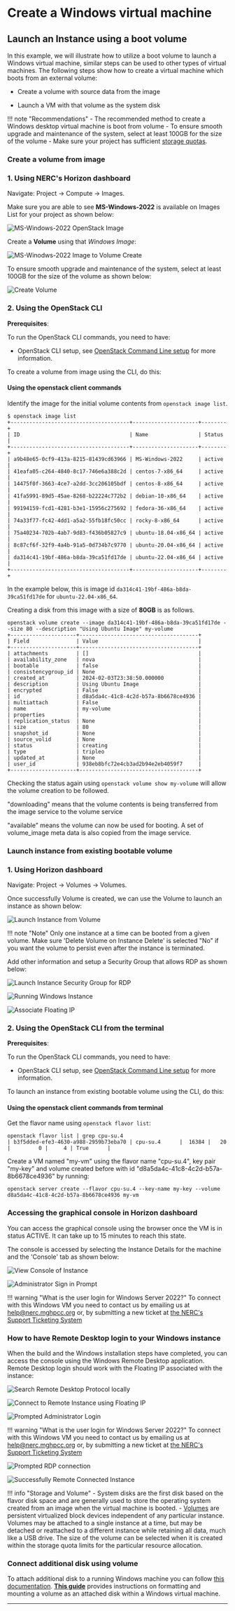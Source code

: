# Create a Windows virtual machine

## Launch an Instance using a boot volume

In this example, we will illustrate how to utilize a boot volume to launch a
Windows virtual machine, similar steps can be used to other types of virtual
machines. The following steps show how to create a virtual machine which boots
from an external volume:

- Create a volume with source data from the image

- Launch a VM with that volume as the system disk

!!! note "Recommendations"
    - The recommended method to create a Windows desktop virtual machine is boot
    from volume
    - To ensure smooth upgrade and maintenance of the system, select at least
    100GB for the size of the volume
    - Make sure your project has sufficient [storage quotas](../../get-started/allocation/allocation-details.md#general-user-view).

### Create a volume from image

### 1. Using NERC's Horizon dashboard

Navigate: Project -> Compute -> Images.

Make sure you are able to see **MS-Windows-2022** is available on Images List for
your project as shown below:

![MS-Windows-2022 OpenStack Image](images/stack_images_windows.png)

Create a **Volume** using that *Windows Image*:

![MS-Winodws-2022 Image to Volume Create](images/stack_image_to_volume.png)

To ensure smooth upgrade and maintenance of the system, select at least 100GB
for the size of the volume as shown below:

![Create Volume](images/create_volume.png)

### 2. Using the OpenStack CLI

**Prerequisites**:

To run the OpenStack CLI commands, you need to have:

- OpenStack CLI setup, see
[OpenStack Command Line setup](../openstack-cli/openstack-CLI.md#command-line-setup)
for more information.

To create a volume from image using the CLI, do this:

#### Using the openstack client commands

Identify the image for the initial volume contents from `openstack image list`.

    $ openstack image list
    +--------------------------------------+---------------------+--------+
    | ID                                   | Name                | Status |
    +--------------------------------------+---------------------+--------+
    | a9b48e65-0cf9-413a-8215-81439cd63966 | MS-Windows-2022     | active |
    | 41eafa05-c264-4840-8c17-746e6a388c2d | centos-7-x86_64     | active |
    | 14475f0f-3663-4ce7-a2dd-3cc206105bdf | centos-8-x86_64     | active |
    | 41fa5991-89d5-45ae-8268-b22224c772b2 | debian-10-x86_64    | active |
    | 99194159-fcd1-4281-b3e1-15956c275692 | fedora-36-x86_64    | active |
    | 74a33f77-fc42-4dd1-a5a2-55fb18fc50cc | rocky-8-x86_64      | active |
    | 75a40234-702b-4ab7-9d83-f436b05827c9 | ubuntu-18.04-x86_64 | active |
    | 8c87cf6f-32f9-4a4b-91a5-0d734b7c9770 | ubuntu-20.04-x86_64 | active |
    | da314c41-19bf-486a-b8da-39ca51fd17de | ubuntu-22.04-x86_64 | active |
    +--------------------------------------+---------------------+--------+

In the example below, this is image id `da314c41-19bf-486a-b8da-39ca51fd17de` for
`ubuntu-22.04-x86_64`.

Creating a disk from this image with a size of **80GB** is as follows.

    openstack volume create --image da314c41-19bf-486a-b8da-39ca51fd17de --size 80 --description "Using Ubuntu Image" my-volume
    +---------------------+--------------------------------------+
    | Field               | Value                                |
    +---------------------+--------------------------------------+
    | attachments         | []                                   |
    | availability_zone   | nova                                 |
    | bootable            | false                                |
    | consistencygroup_id | None                                 |
    | created_at          | 2024-02-03T23:38:50.000000           |
    | description         | Using Ubuntu Image                   |
    | encrypted           | False                                |
    | id                  | d8a5da4c-41c8-4c2d-b57a-8b6678ce4936 |
    | multiattach         | False                                |
    | name                | my-volume                            |
    | properties          |                                      |
    | replication_status  | None                                 |
    | size                | 80                                   |
    | snapshot_id         | None                                 |
    | source_volid        | None                                 |
    | status              | creating                             |
    | type                | tripleo                              |
    | updated_at          | None                                 |
    | user_id             | 938eb8bfc72e4cb3ad2b94e2eb4059f7     |
    +---------------------+--------------------------------------+

Checking the status again using `openstack volume show my-volume` will allow the
volume creation to be followed.

"downloading" means that the volume contents is being transferred from the image
service to the volume service

"available" means the volume can now be used for booting. A set of volume_image
meta data is also copied from the image service.

### Launch instance from existing bootable volume

### 1. Using Horizon dashboard

Navigate: Project -> Volumes -> Volumes.

Once successfully Volume is created, we can use the Volume to launch an instance
as shown below:

![Launch Instance from Volume](images/launch_instance_from_volume.png)

!!! note "Note"
    Only one instance at a time can be booted from a given volume. Make sure
    'Delete Volume on Instance Delete' is selected "No" if you want the volume
    to persist even after the instance is terminated.

Add other information and setup a Security Group that allows RDP as shown below:

![Launch Instance Security Group for RDP](images/security_group_for_rdp.png)

![Running Windows Instance](images/win2k22_instance_running.png)

![Associate Floating IP](images/win_instance_add_floating_ip.png)

### 2. Using the OpenStack CLI from the terminal

**Prerequisites**:

To run the OpenStack CLI commands, you need to have:

- OpenStack CLI setup, see
[OpenStack Command Line setup](../openstack-cli/openstack-CLI.md#command-line-setup)
for more information.

To launch an instance from existing bootable volume using the CLI, do this:

#### Using the openstack client commands from terminal

Get the flavor name using `openstack flavor list`:

    openstack flavor list | grep cpu-su.4
    | b3f5dded-efe3-4630-a988-2959b73eba70 | cpu-su.4      |  16384 |   20 |         0 |     4 | True      |

Create a VM named "my-vm" using the flavor name "cpu-su.4", key pair "my-key" and
volume created before with id "d8a5da4c-41c8-4c2d-b57a-8b6678ce4936" by running:

    openstack server create --flavor cpu-su.4 --key-name my-key --volume d8a5da4c-41c8-4c2d-b57a-8b6678ce4936 my-vm

### Accessing the graphical console in Horizon dashboard

You can access the graphical console using the browser once the VM is in status
ACTIVE. It can take up to 15 minutes to reach this state.

The console is accessed by selecting the Instance Details for the machine and the
'Console' tab as shown below:

![View Console of Instance](images/console_win_instance.png)

![Administrator Sign in Prompt](images/administrator_singin_prompt.png)

!!! warning "What is the user login for Windows Server 2022?"
    To connect with this Windows VM you need to contact us by emailing us at
    [help@nerc.mghpcc.org](mailto:help@nerc.mghpcc.org?subject=NERC%20Windows%20Server%20Login%20Info)
    or, by submitting a new ticket at [the NERC's Support Ticketing System](https://mghpcc.supportsystem.com/open.php)

### How to have Remote Desktop login to your Windows instance

When the build and the Windows installation steps have completed, you can access
the console using the Windows Remote Desktop application. Remote Desktop login
should work with the Floating IP associated with the instance:

![Search Remote Desktop Protocol locally](images/RDP_on_local_machine.png)

![Connect to Remote Instance using Floating IP](images/remote_connection_floating_ip.png)

![Prompted Administrator Login](images/prompted_administrator_login.png)

!!! warning "What is the user login for Windows Server 2022?"
    To connect with this Windows VM you need to contact us by emailing us at
    [help@nerc.mghpcc.org](mailto:help@nerc.mghpcc.org?subject=NERC%20Windows%20Server%20Login%20Info)
    or, by submitting a new ticket at [the NERC's Support Ticketing System](https://mghpcc.supportsystem.com/open.php)

![Prompted RDP connection](images/prompted_rdp_connection.png)

![Successfully Remote Connected Instance](images/remote_connected_instance.png)

!!! info "Storage and Volume"
    - System disks are the first disk based on the flavor disk space and are
    generally used to store the operating system created from an image when the
    virtual machine is booted.
    - [Volumes](../persistent-storage/volumes.md) are
    persistent virtualized block devices independent of any particular instance.
    Volumes may be attached to a single instance at a time, but may be detached
    or reattached to a different instance while retaining all data, much like a
    USB drive. The size of the volume can be selected when it is created within
    the storage quota limits for the particular resource allocation.

### Connect additional disk using volume

To attach additional disk to a running Windows machine you can follow
[this documentation](../persistent-storage/volumes.md).
[**This guide**](../persistent-storage/volumes.md#for-windows-virtual-machine)
provides instructions on formatting and mounting a volume as an attached disk
within a Windows virtual machine.

---

